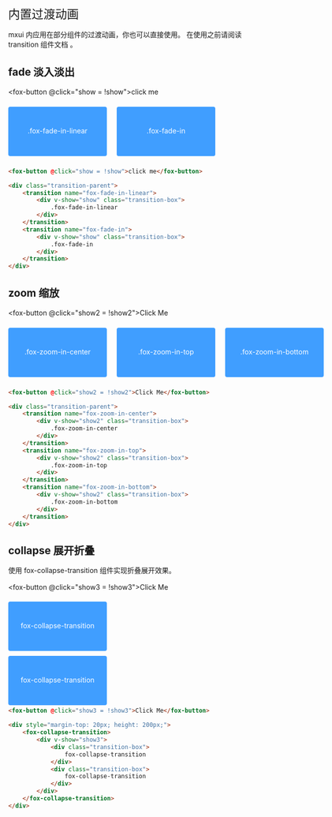 # 内置过渡动画

mxui 内应用在部分组件的过渡动画，你也可以直接使用。
在使用之前请阅读 transition 组件文档 。

## fade 淡入淡出

<fox-button @click="show = !show">click me</fox-button>

<div class="transition-parent">
    <transition name="fox-fade-in-linear">
        <div v-show="show" class="transition-box">
            .fox-fade-in-linear
        </div>
    </transition>
    <transition name="fox-fade-in">
        <div v-show="show" class="transition-box">
            .fox-fade-in
        </div>
    </transition>
</div>

```html
<fox-button @click="show = !show">click me</fox-button>

<div class="transition-parent">
    <transition name="fox-fade-in-linear">
        <div v-show="show" class="transition-box">
            .fox-fade-in-linear
        </div>
    </transition>
    <transition name="fox-fade-in">
        <div v-show="show" class="transition-box">
            .fox-fade-in
        </div>
    </transition>
</div>
```

## zoom 缩放

<fox-button @click="show2 = !show2">Click Me</fox-button>

<div class="transition-parent">
    <transition name="fox-zoom-in-center">
        <div v-show="show2" class="transition-box">
            .fox-zoom-in-center
        </div>
    </transition>
    <transition name="fox-zoom-in-top">
        <div v-show="show2" class="transition-box">
            .fox-zoom-in-top
        </div>
    </transition>
    <transition name="fox-zoom-in-bottom">
        <div v-show="show2" class="transition-box">
            .fox-zoom-in-bottom
        </div>
    </transition>

</div>

```html
<fox-button @click="show2 = !show2">Click Me</fox-button>

<div class="transition-parent">
    <transition name="fox-zoom-in-center">
        <div v-show="show2" class="transition-box">
            .fox-zoom-in-center
        </div>
    </transition>
    <transition name="fox-zoom-in-top">
        <div v-show="show2" class="transition-box">
            .fox-zoom-in-top
        </div>
    </transition>
    <transition name="fox-zoom-in-bottom">
        <div v-show="show2" class="transition-box">
            .fox-zoom-in-bottom
        </div>
    </transition>
</div>
```

## collapse 展开折叠

使用 fox-collapse-transition 组件实现折叠展开效果。

<fox-button @click="show3 = !show3">Click Me</fox-button>

<div style="margin-top: 20px; height: 200px;">
    <fox-collapse-transition>
        <div v-show="show3">
            <div class="transition-box">
                fox-collapse-transition
            </div>
            <div class="transition-box">
                fox-collapse-transition
            </div>
        </div>
    </fox-collapse-transition>
</div>

```html
<fox-button @click="show3 = !show3">Click Me</fox-button>

<div style="margin-top: 20px; height: 200px;">
    <fox-collapse-transition>
        <div v-show="show3">
            <div class="transition-box">
                fox-collapse-transition
            </div>
            <div class="transition-box">
                fox-collapse-transition
            </div>
        </div>
    </fox-collapse-transition>
</div>
```

<script>
export default {
    data() {
        return {
            show: true,
            show2: true,
            show3: true,
        };
    },
    methods: {
        handleClose(val) {
            this.tags = this.tags.filter(cur => {
                return val != cur.name;
            });
        },
        ok1() {
            this.value = false;
        },
        cancel1() {
            this.value = false;
        },
    },
};
</script>

<style lang="scss" scoped>
.page-modal {
    font-size: 14px;
    background-color: #fff;
}
.page-modal-item {
    padding: 20px;
}
h1 {
    font-weight: 500;
    font-size: 1.7em;
}
.page-modal-item-content {
    padding: 20px;
    border: 1px solid #eeeeee;
    width: 600px;
}
p {
    line-height: 1.4em;
}
p.light {
    color: #666666;
}
.transition-box {
    margin-bottom: 10px;
    width: 200px;
    height: 100px;
    border-radius: 4px;
    background-color: #409eff;
    text-align: center;
    color: #fff;
    padding: 40px 20px;
    box-sizing: border-box;
    margin-right: 20px;
}
.transition-parent {
    display: flex;
    margin-top: 20px;
}
</style>
